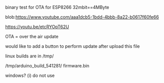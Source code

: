 binary test for OTA for ESP8266 32mbit==4MByte

blob:https://www.youtube.com/aaa1dcb5-1bdd-4bbb-8a22-b0617f60fe66

https://youtu.be/etcRYOpT62U

OTA = over the air update

would like to add a button to perform update after upload this file


linux builds are in /tmp/

/tmp/arduino_build_541281/           firmware.bin

windows? (i) do not use
